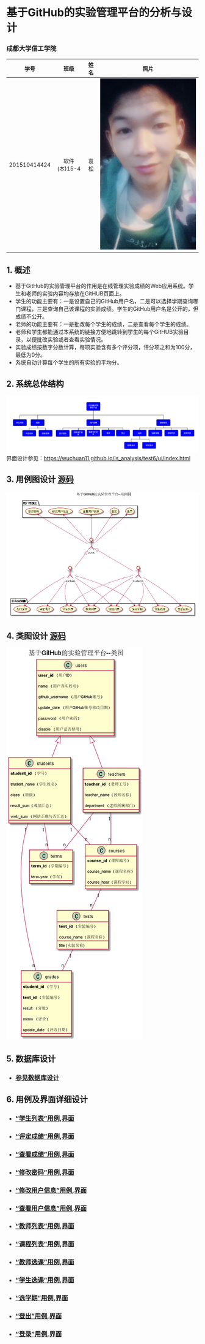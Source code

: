 
# 基于GitHub的实验管理平台的分析与设计

### 成都大学信工学院

|学号|班级|姓名|照片|
|:-------:|:-------------: | :----------:|:---:|
|201510414424|软件(本)15-4|袁松|![flow1](ys.jpg)|

## 1. 概述
- 基于GitHub的实验管理平台的作用是在线管理实验成绩的Web应用系统。学生和老师的实验内容均存放在GitHUB页面上。
- 学生的功能主要有：一是设置自己的GitHub用户名，二是可以选择学期查询哪门课程，三是查询自己该课程的实验成绩。学生的GitHub用户名是公开的，但成绩不公开。
- 老师的功能主要有：一是批改每个学生的成绩，二是查看每个学生的成绩。
- 老师和学生都能通过本系统的链接方便地跳转到学生的每个GitHUB实验目录，以便批改实验或者查看实验情况。
- 实验成绩按数字分数计算，每项实验含有多个评分项，评分项之和为100分，最低为0分。
- 系统自动计算每个学生的所有实验的平均分。
    
## 2. 系统总体结构
![](系统总体结构.png)
界面设计参见：https://wuchuan11.github.io/is_analysis/test6/ui/index.html
    
## 3. 用例图设计 [源码](src/UseCase.puml)
![](UseCase.png)

## 4. 类图设计 [源码](src/Class.puml)
![](./Class.png)

## 5. 数据库设计
- ### [参见数据库设计](./数据库设计.md)


    

## 6. 用例及界面详细设计
- ### [“学生列表”用例](./UseCase/学生列表.md),[界面](https://wuchuan11.github.io/is_analysis/test6/ui/index.html)
- ### [“评定成绩”用例](./UseCase/评定成绩.md),[界面](https://wuchuan11.github.io/is_analysis/test6/ui/评定成绩.html)
- ### [“查看成绩”用例](./UseCase/查看成绩.md),[界面](https://wuchuan11.github.io/is_analysis/test6/ui/查看成绩.html)
- ### [“修改密码”用例](./UseCase/修改密码.md),[界面](https://wuchuan11.github.io/is_analysis/test6/ui/顶部菜单.html)
- ### [“修改用户信息”用例](./UseCase/修改用户信息.md),[界面](https://wuchuan11.github.io/is_analysis/test6/ui/顶部菜单.html)
- ### [“查看用户信息”用例](./UseCase/查看用户信息.md),[界面](https://wuchuan11.github.io/is_analysis/test6/ui/顶部菜单.html)
- ### [“教师列表”用例](./UseCase/教师列表.md),[界面](https://wuchuan11.github.io/is_analysis/test6/ui/学生选课.html)
- ### [“课程列表”用例](./UseCase/课程列表.md),[界面](https://wuchuan11.github.io/is_analysis/test6/ui/老师选课.html)
- ### [“教师选课”用例](./UseCase/老师选课.md),[界面](https://wuchuan11.github.io/is_analysis/test6/ui/老师选课.html)
- ### [“学生选课”用例](./UseCase/学生选课.md),[界面](https://wuchuan11.github.io/is_analysis/test6/ui/学生选课.html)
- ### [“选学期”用例](./UseCase/选学期.md),[界面](https://wuchuan11.github.io/is_analysis/test6/ui/选学期.html)
- ### [“登出”用例](./UseCase/登出.md),[界面](https://wuchuan11.github.io/is_analysis/test6/ui/顶部菜单.html)
- ### [“登录”用例](./UseCase/登录.md),[界面](https://wuchuan11.github.io/is_analysis/test6/ui/登录.html)
    
